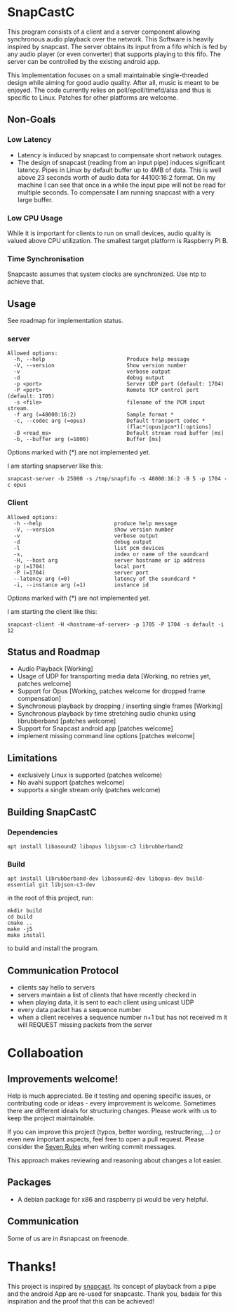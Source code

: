 # SnapCastC

This program consists of a client and a server component allowing synchronous
audio playback over the network. This Software is heavily inspired by snapcast.
The server obtains its input from a fifo which is fed by any audio player (or
even converter) that supports playing to this fifo.
The server can be controlled by the existing android app.

This Implementation focuses on a small maintainable single-threaded design 
while aiming for good audio quality. After all, music is meant to be enjoyed.
The code currently relies on poll/epoll/timefd/alsa and thus is specific to 
Linux. Patches for other platforms are welcome.

## Non-Goals

### Low Latency

* Latency is induced by snapcast to compensate short network outages. 
* The design of snapcast (reading from an input pipe) induces significant 
  latency. Pipes in Linux by default buffer up to 4MB of data. This is well 
  above 23 seconds worth of audio data for 44100:16:2 format. On my machine I can 
  see that once in a while the input pipe will not be read for multiple seconds. 
  To compensate I am running snapcast with a very large buffer.

### Low CPU Usage

While it is important for clients to run on small devices, audio quality is 
valued above CPU utilization. The smallest target platform is Raspberry PI B.

### Time Synchronisation

Snapcastc assumes that system clocks are synchronized. Use ntp to achieve that.

## Usage
See roadmap for implementation status.

### server
```
Allowed options:
  -h, --help                          Produce help message
  -V, --version                       Show version number
  -v                                  verbose output
  -d                                  debug output
  -p <port>                           Server UDP port (default: 1704)
  -P <port>                           Remote TCP control port (default: 1705)
  -s <file>                           filename of the PCM input stream.
  -f arg (=48000:16:2)                Sample format *
  -c, --codec arg (=opus)             Default transport codec *
                                      (flac*|opus|pcm*)[:options]
  -B <read_ms>                        Default stream read buffer [ms]
  -b, --buffer arg (=1000)            Buffer [ms]
```
Options marked with (*) are not implemented yet.

I am starting snapserver like this:
```
snapcast-server -b 25000 -s /tmp/snapfifo -s 48000:16:2 -B 5 -p 1704 -c opus
```

### Client
```
Allowed options:
  -h --help                       produce help message
  -V, --version                   show version number
  -v                              verbose output
  -d                              debug output
  -l                              list pcm devices
  -s,                             index or name of the soundcard
  -H, --host arg                  server hostname or ip address
  -p (=1704)                      local port
  -P (=1704)                      server port
  --latency arg (=0)              latency of the soundcard *
  -i, --instance arg (=1)         instance id
```

Options marked with (*) are not implemented yet.

I am starting the client like this:
```
snapcast-client -H <hostname-of-server> -p 1705 -P 1704 -s default -i 12
```


## Status and Roadmap

* Audio Playback [Working]
* Usage of UDP for transporting media data [Working, no retries yet, patches welcome]
* Support for Opus [Working, patches welcome for dropped frame compensation]
* Synchronous playback by dropping / inserting single frames  [Working]
* Synchronous playback by time stretching audio chunks using librubberband  [patches welcome]
* Support for Snapcast android app [patches welcome]
* implement missing command line options [patches welcome]


## Limitations

* exclusively Linux is supported (patches welcome)
* No avahi support (patches welcome)
* supports a single stream only (patches welcome)

## Building SnapCastC

### Dependencies

    apt install libasound2 libopus libjson-c3 librubberband2
    
### Build

    apt install librubberband-dev libasound2-dev libopus-dev build-essential git libjson-c3-dev

in the root of this project, run:
```
mkdir build
cd build
cmake ..
make -j5
make install
```
to build and install the program.

## Communication Protocol

* clients say hello to servers
* servers maintain a list of clients that have recently checked in
* when playing data, it is sent to each client using unicast UDP
* every data packet has a sequence number
* when a client receives a sequence number n+1 but has not received m it will 
  REQUEST missing packets from the server


# Collaboation
## Improvements welcome!

Help is much appreciated. Be it testing and opening specific issues, or 
contributing code or ideas - every improvement is welcome. Sometimes there are 
different ideals for structuring changes. Please work with us to keep the 
project maintainable.

If you can improve this project (typos, better wording, restructering, ...)
or even new important aspects, feel free to open a pull request. Please
consider the [Seven Rules](https://chris.beams.io/posts/git-commit/) when 
writing commit messages.

This approach makes reviewing and reasoning about changes a lot easier.

## Packages

* A debian package for x86 and raspberry pi would be very helpful.

## Communication

Some of us are in #snapcast on freenode.

# Thanks!

This project is inspired by [snapcast](https://github.com/badaix/snapcast/).
Its concept of playback from a pipe and the android App are re-used for snapcastc.
Thank you, badaix for this inspiration and the proof that this can be achieved!


